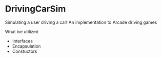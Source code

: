 # DrivingCarSim
Simulating a user driving a car! An implementation to Arcade driving games 

What ive utilized

- Interfaces
- Encapsulation
- Constuctors
